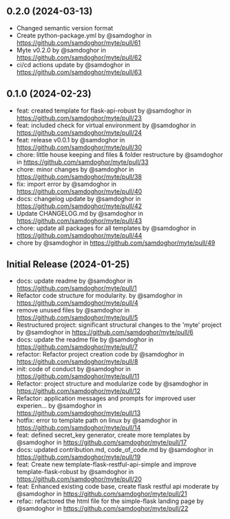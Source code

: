 ## 0.2.0 (2024-03-13)

* Changed semantic version format
* Create python-package.yml by @samdoghor in <https://github.com/samdoghor/myte/pull/61>
* Myte v0.2.0 by @samdoghor in <https://github.com/samdoghor/myte/pull/62>
* ci/cd actions update by @samdoghor in <https://github.com/samdoghor/myte/pull/63>

## 0.1.0 (2024-02-23)

* feat: created template for flask-api-robust by @samdoghor in <https://github.com/samdoghor/myte/pull/23>
* feat: included check for virtual environment by @samdoghor in <https://github.com/samdoghor/myte/pull/24>
* feat: release v0.0.1 by @samdoghor in <https://github.com/samdoghor/myte/pull/30>
* chore: little house keeping and files & folder restructure by @samdoghor in <https://github.com/samdoghor/myte/pull/33>
* chore: minor changes by @samdoghor in <https://github.com/samdoghor/myte/pull/38>
* fix: import error by @samdoghor in <https://github.com/samdoghor/myte/pull/40>
* docs: changelog update by @samdoghor in <https://github.com/samdoghor/myte/pull/42>
* Update CHANGELOG.md by @samdoghor in <https://github.com/samdoghor/myte/pull/43>
* chore: update all packages for all templates by @samdoghor in <https://github.com/samdoghor/myte/pull/44>
* chore by @samdoghor in <https://github.com/samdoghor/myte/pull/49>

## Initial Release (2024-01-25)

* docs: update readme by @samdoghor in <https://github.com/samdoghor/myte/pull/1>
* Refactor code structure for modularity. by @samdoghor in <https://github.com/samdoghor/myte/pull/4>
* remove unused files by @samdoghor in <https://github.com/samdoghor/myte/pull/5>
* Restructured project: significant structural changes to the 'myte' project by @samdoghor in <https://github.com/samdoghor/myte/pull/6>
* docs: update the readme file by @samdoghor in <https://github.com/samdoghor/myte/pull/7>
* refactor: Refactor project creation code by @samdoghor in <https://github.com/samdoghor/myte/pull/8>
* init: code of conduct by @samdoghor in <https://github.com/samdoghor/myte/pull/11>
* Refactor: project structure and modularize code by @samdoghor in <https://github.com/samdoghor/myte/pull/12>
* Refactor: application messages and prompts for improved user experien… by @samdoghor in <https://github.com/samdoghor/myte/pull/13>
* hotfix: error to template path on linux by @samdoghor in <https://github.com/samdoghor/myte/pull/14>
* feat: defined secret_key generator, create more templates by @samdoghor in <https://github.com/samdoghor/myte/pull/17>
* docs: updated contribution.md, code_of_code.md by @samdoghor in <https://github.com/samdoghor/myte/pull/19>
* feat: Create new template-flask-restful-api-simple and improve template-flask-robust by @samdoghor in <https://github.com/samdoghor/myte/pull/20>
* feat: Enhanced existing code base, create flask restful api moderate by @samdoghor in <https://github.com/samdoghor/myte/pull/21>
* refac: refactored the html file for the simple-flask landing page by @samdoghor in <https://github.com/samdoghor/myte/pull/22>
